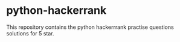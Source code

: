 # python-hackerrank

This repository contains the python hackerrrank practise questions solutions for 5 star.
